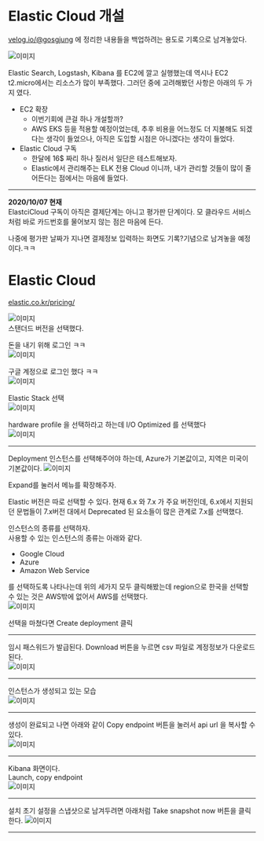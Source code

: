 # Elastic Cloud 개설

[velog.io/@gosgjung](https://velog.io/@gosgjung/chartnomy-Elastic-Cloud-%EA%B0%9C%EC%84%A4) 에 정리한 내용들을 백업하려는 용도로 기록으로 남겨놓았다.  

![이미지](./img/ELASTIC_CLOUD/ElasticLogo.jpg)

Elastic Search, Logstash, Kibana 를 EC2에 깔고 실행했는데 역시나 EC2 t2.micro에서는 리소스가 많이 부족했다. 그러던 중에 고려해봤던 사항은 아래의 두 가지 였다.

- EC2 확장
  - 이번기회에 큰걸 하나 개설할까?
  - AWS EKS 등을 적용할 예정이었는데, 추후 비용을 어느정도 더 지불해도 되겠다는 생각이 들었으나, 아직은 도입할 시점은 아니겠다는 생각이 들었다.
- Elastic Cloud 구독
  - 한달에 16$ 짜리 하나 질러서 일단은 테스트해보자.
  - Elastic에서 관리해주는 ELK 전용 Cloud 이니까, 내가 관리할 것들이 많이 줄어든다는 점에서는 마음에 들었다.  

  

---
**2020/10/07 현재**  
ElastciCloud 구독이 아직은 결제단계는 아니고 평가판 단계이다. 모 클라우드 서비스처럼 바로 카드번호를 물어보지 않는 점은 마음에 든다.  

나중에 평가판 날짜가 지나면 결제정보 입력하는 화면도 기록?기념으로 남겨놓을 예정이다.ㅋㅋ  

  

# Elastic Cloud 
[elastic.co.kr/pricing/](https://www.elastic.co/kr/pricing/)  

![이미지](./img/ELASTIC_CLOUD/1.png)  
스탠더드 버전을 선택했다.  

돈을 내기 위해 로그인 ㅋㅋ  
![이미지](./img/ELASTIC_CLOUD/2.png)

  

구글 계정으로 로그인 했다 ㅋㅋ  
![이미지](./img/ELASTIC_CLOUD/3.png)  

Elastic Stack 선택  
![이미지](./img/ELASTIC_CLOUD/4.png)

hardware profile 을 선택하라고 하는데 I/O Optimized 를 선택했다  
![이미지](./img/ELASTIC_CLOUD/5.png)

---
Deployment 인스턴스를 선택해주어야 하는데, Azure가 기본값이고, 지역은 미국이 기본값이다. 
![이미지](./img/ELASTIC_CLOUD/6.png)  

Expand를 눌러서 메뉴를 확장해주자.  

Elastic 버전은 따로 선택할 수 있다. 현재 6.x 와 7.x 가 주요 버전인데, 6.x에서 지원되던 문법들이 7.x버전 대에서 Deprecated 된 요소들이 많은 관계로 7.x를 선택했다.  

인스턴스의 종류를 선택하자.  
사용할 수 있는 인스턴스의 종류는 아래와 같다.  

- Google Cloud
- Azure
- Amazon Web Service  

를 선택하도록 나타나는데 위의 세가지 모두 클릭해봤는데 region으로 한국을 선택할 수 있는 것은 AWS밖에 없어서 AWS를 선택했다.  
![이미지](./img/ELASTIC_CLOUD/7.png)  

선택을 마쳤다면 Create deployment 클릭  

  

---
임시 패스워드가 발급된다. Download 버튼을 누르면 csv 파일로 계정정보가 다운로드된다.  
![이미지](./img/ELASTIC_CLOUD/8.png)  

  

---
인스턴스가 생성되고 있는 모습  
![이미지](./img/ELASTIC_CLOUD/9.png)  

  

---
생성이 완료되고 나면 아래와 같이 Copy endpoint 버튼을 눌러서 api url 을 복사할 수 있다.  
![이미지](./img/ELASTIC_CLOUD/10.png)    

   

---
Kibana 화면이다.  
Launch, copy endpoint  
![이미지](./img/ELASTIC_CLOUD/11.png)  



---
설치 초기 설정을 스냅샷으로 남겨두려면 아래처럼 Take snapshot now 버튼을 클릭한다.
![이미지](./img/ELASTIC_CLOUD/12.png)  



---

  

